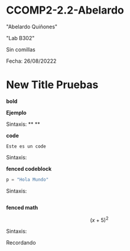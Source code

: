 # CCOMP2-2.2-Abelardo
"Abelardo Quiñones"

"Lab B302"

Sin comillas

Fecha: 
26/08/20222

# New Title Pruebas

**bold**

**Ejemplo**

Sintaxis:
** 
**

**code**

`Este es un code`

Sintaxis:
`    
`

**fenced codeblock**

```python
p = "Hola Mundo"
```

Sintaxis:
``` 
```

**fenced math**

$$
(x+5)^2
$$

Sintaxis:
$$ 
$$

Recordando